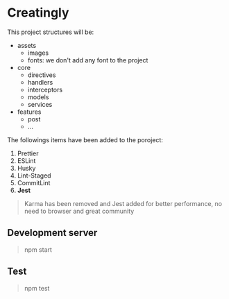# Creatingly

This project structures will be:

-   assets
    -   images
    -   fonts: we don't add any font to the project
-   core
    -   directives
    -   handlers
    -   interceptors
    -   models
    -   services
-   features
    -   post
    -   ...

The followings items have been added to the poroject:

1. Prettier
2. ESLint
3. Husky
4. Lint-Staged
5. CommitLint
6. **Jest**

> Karma has been removed and Jest added for better performance, no need to browser and great community

## Development server

> npm start

## Test

> npm test

